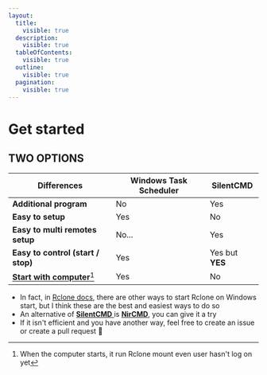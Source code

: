 ```yaml
---
layout:
  title:
    visible: true
  description:
    visible: true
  tableOfContents:
    visible: true
  outline:
    visible: true
  pagination:
    visible: true
---
```


# Get started

## TWO OPTIONS

| Differences                                       | Windows Task Scheduler | SilentCMD       |
| ------------------------------------------------- | ---------------------- | --------------- |
| **Additional program**                            | No                     | Yes             |
| **Easy to  setup**                                | Yes                    | No              |
| **Easy to multi remotes setup**                   | No...                  | Yes             |
| **Easy to control (start / stop)**                | Yes                    | Yes but **YES** |
| [**Start with computer**](#user-content-fn-1)[^1] | Yes                    | No              |

* In fact, in [Rclone docs](https://rclone.org/install/#autostart-on-windows), there are other ways to start Rclone on Windows start, but I think these are the best and easiest ways to do so
* An alternative of [**SilentCMD** ](https://github.com/stbrenner/SilentCMD)is [**NirCMD**](https://www.nirsoft.net/utils/nircmd.html), you can give it a try
* If it isn't efficient and you have another way, feel free to create an issue or create a pull request 🥰

[^1]: When the computer starts, it run Rclone mount even user hasn't log on yet
